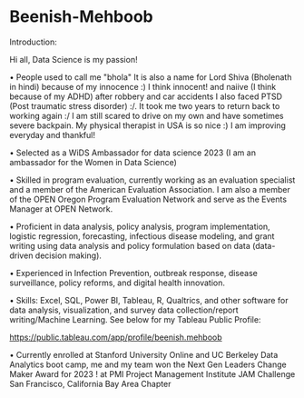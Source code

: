 # Beenish-Mehboob
Introduction:

Hi all, Data Science is my passion!

• People used to call me "bhola" It is also a name for Lord Shiva (Bholenath in hindi) because of my innocence :) I think innocent! and naiive (I think because of my ADHD) after robbery and car accidents I also faced PTSD (Post traumatic stress disorder) :/. It took me two years to return back to working again :/ I am still scared to drive on my own and have sometimes severe backpain. My physical therapist in USA is so nice :) I am improving everyday and thankful!

• Selected as a WiDS Ambassador for data science 2023 (I am an ambassador for the Women in Data Science)

• Skilled in program evaluation, currently working as an evaluation specialist and a member of the American Evaluation Association. I am also a member of the OPEN Oregon Program Evaluation Network and serve as the Events Manager at OPEN Network.

• Proficient in data analysis, policy analysis, program implementation, logistic regression, forecasting, infectious disease modeling, and grant writing using data analysis and policy formulation based on data (data-driven decision making).

• Experienced in Infection Prevention, outbreak response, disease surveillance, policy reforms, and digital health innovation. 

• Skills: Excel, SQL, Power BI, Tableau, R, Qualtrics, and other software for data analysis, visualization, and survey data collection/report writing/Machine Learning. See below for my Tableau Public Profile:

https://public.tableau.com/app/profile/beenish.mehboob 

• Currently enrolled at Stanford University Online and UC Berkeley Data Analytics boot camp, me and my team won the Next Gen Leaders Change Maker Award for 2023 ! at PMI Project Management Institute JAM Challenge San Francisco, California Bay Area Chapter
